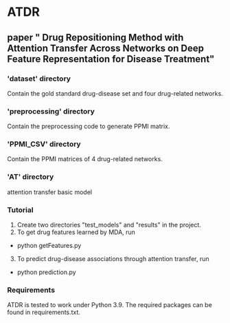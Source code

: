 # ATDR

## paper " Drug Repositioning Method with Attention Transfer Across Networks on Deep Feature Representation for Disease Treatment"

### 'dataset' directory

Contain the gold standard drug-disease set and four drug-related networks.

### 'preprocessing' directory

Contain the preprocessing code to generate PPMI matrix.

### 'PPMI_CSV' directory

Contain the PPMI matrices of 4 drug-related networks.

### 'AT' directory

attention transfer basic model

### Tutorial

1. Create two directories "test_models" and "results" in the project.
2. To get drug features learned by MDA, run

  - python getFeatures.py

3. To predict drug-disease associations through attention transfer, run

  - python prediction.py

### Requirements

ATDR is tested to work under Python 3.9. The required packages can be found in requirements.txt.